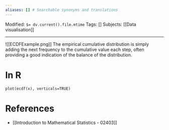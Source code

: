 ```yaml
---
aliases: [] # Searchable synonyms and translations
---
```

Modified: `$= dv.current().file.mtime`
Tags: []
Subjects: [[Data visualisation]]
****
<span class="centerImg">![[ECDFExample.png]]</span>
The empirical cumulative distribution is simply adding the next frequency to the cumulative value each step, often providing a good indication of the balance of the distribution.

# In R
`plot(ecdf(x), verticals=TRUE)`

# References
- [[Introduction to Mathematical Statistics - 02403]]
